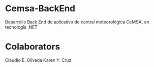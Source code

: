 # Cemsa-BackEnd
Desarrollo Back End de aplicativo de central meteorológica CeMSA, en tecnología .NET

# Colaborators
Claudio E. Oliveda
Karen Y. Cruz